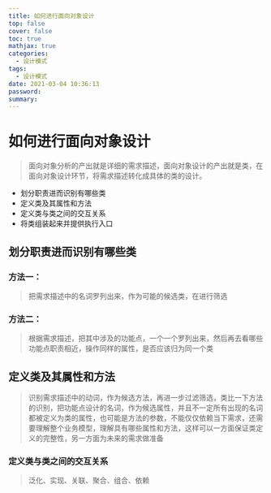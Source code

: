 ```yaml
---
title: 如何进行面向对象设计
top: false
cover: false
toc: true
mathjax: true
categories:
  - 设计模式
tags:
  - 设计模式
date: 2021-03-04 10:36:13
password:
summary:
---
```


# 如何进行面向对象设计

> 面向对象分析的产出就是详细的需求描述，面向对象设计的产出就是类，在面向对象设计环节，将需求描述转化成具体的类的设计。

* 划分职责进而识别有哪些类
* 定义类及其属性和方法
* 定义类与类之间的交互关系
* 将类组装起来并提供执行入口

## 划分职责进而识别有哪些类

### 方法一：

> 把需求描述中的名词罗列出来，作为可能的候选类，在进行筛选

### 方法二：

> 根据需求描述，把其中涉及的功能点，一个一个罗列出来，然后再去看哪些功能点职责相近，操作同样的属性，是否应该归为同一个类

## 定义类及其属性和方法

> 识别需求描述中的动词，作为候选方法，再进一步过滤筛选，类比一下方法的识别，把功能点设计的名词，作为候选属性，并且不一定所有出现的名词都被定义为类的属性，也可能是方法的参数，不能仅仅依赖当下需求，还需要理解整个业务模型，理解具有哪些属性和方法，这样可以一方面保证类定义的完整性，另一方面为未来的需求做准备

### 定义类与类之间的交互关系

> 泛化、实现、关联、聚合、组合、依赖